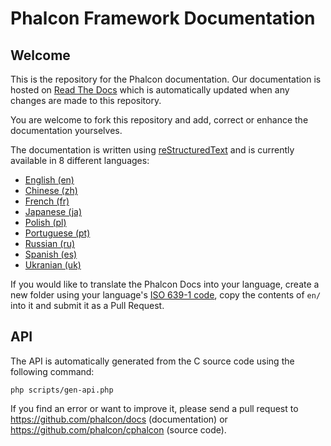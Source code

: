 # Phalcon Framework Documentation



## Welcome

This is the repository for the Phalcon documentation. Our documentation is
hosted on [Read The Docs](http://www.readthedocs.org) which is automatically
updated when any changes are made to this repository.

You are welcome to fork this repository and add, correct or enhance the
documentation yourselves.

The documentation is written using [reStructuredText](http://sphinx.pocoo.org/rest.html) and is currently available in 8 different languages:

* [English (en)](https://docs.phalconphp.com/en/latest/index.html)
* [Chinese (zh)](https://docs.phalconphp.com/zh/latest/index.html)
* [French (fr)](https://docs.phalconphp.com/fr/latest/index.html)
* [Japanese (ja)](https://docs.phalconphp.com/ja/latest/index.html)
* [Polish (pl)](https://docs.phalconphp.com/pl/latest/index.html)
* [Portuguese (pt)](https://docs.phalconphp.com/pt/latest/index.html)
* [Russian (ru)](https://docs.phalconphp.com/ru/latest/index.html)
* [Spanish (es)](https://docs.phalconphp.com/es/latest/index.html)
* [Ukranian (uk)](https://docs.phalconphp.com/uk/latest/index.html)

If you would like to translate the Phalcon Docs into your language, create a new folder using your language's [ISO 639-1 code](https://en.wikipedia.org/wiki/List_of_ISO_639-1_codes), copy the contents of `en/` into it and submit it as a Pull Request.



## API

The API is automatically generated from the C source code using the following command:

    php scripts/gen-api.php

If you find an error or want to improve it, please send a pull request to https://github.com/phalcon/docs (documentation) or https://github.com/phalcon/cphalcon (source code).
